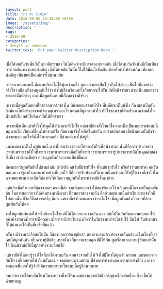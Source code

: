 ```yaml
---
layout: post
title: "เรา กับ lumio"
date: 2018-09-05 23:32:00 +0700
image: '/assets/img/'
description: ''
tags:
- 2018-09
categories:
- Jekyll is awesome
twitter_text: 'Put your twitter description here.'
---
```

เมื่อได้พบกันวันนั้นก็เป็นปกติธรรมดา ไม่ได้คิดว่าจะมีการต้องมาเจอกัน เมื่อได้พบกันวันนั้นก็เป็นเพียงการเจอกันเพราะเหตุบังเอิญ เมื่อได้พบกันวันนั้นก็ไม่ได้มีอะไรขัดเขิน คิดหรือทำให้ล่วงเกิน เพียงแต่บังเอิญ เพียงแต่เป็นแค่การได้มาพบกัน

อาจจะเพราะแบบนี้ คือแบบที่เราไม่ได้มุ่งหวังอะไร ทุกอย่างเลยเป็นไป เป็นไปง่ายๆ เป็นไปที่มาอย่างจริงใจ เหมือนที่ชอบพูดกันไว้ว่า ถ้าไม่เดือนร้อนอะไรก็อยากจะให้รับไว้เพื่อพิจารณา ด้วยเห็นสมควรว่าของเรานั้นดีจริงๆ และเมื่อพูดกันแบบนี้ก็แสดงว่าดีจริงๆ

เพราะเมื่อพูดกันแบบที่คำออกมาจากข้างใน ที่คำออกมาจากหัวใจ ที่เหลือจะเป็นยังไง ก็คงต้องเป็นกัน ถึงมันจะไม่ดีจริงอาจจะด้วยเหตุเพราะอะไร แต่คนที่พูดจากหัวใจ หัวใจของเขาก็ต้องรับเอาความตั้งใจนั้นกลับไป กลับไปคิด กลับไปพิจารณา

เพราะเมื่อเห็นแล้วหัวใจให้พูดไป ถึงผลจะยังไม่ใช่ แต่เขาก็ต้องตั้งใจแก้ไข และเมื่อเป็นเหตุการณ์แบบนี้หมุนวนไป เวียนเปลี่ยนให้การแก้ไข กับความจริงใจเกิดขึ้นล้อกัน อย่างสม่ำเสมอ เมื่อถึงตอนนั้นถึงว่าตัวจะเผลอ แต่ใจที่ตั้งไว้มานานแล้ว ก็ส่งผลดี มาให้อยู่ดี

และคงเพราะเป็นในรูปแบบนี้ การที่บอกว่าเราอยากให้ลองรับไว้เพื่อพิจารณา นั่นก็คือการประกาศว่า เราทำเพราะเราตั้งใจที่จะทำ เราทำเพราะเราเชื่อมั่นที่จะทำ เราทำเพราะเรารู้ว่าเราตระหนักในคุณค่าของสิ่งที่เรากำลังลงมือทำ ความผูกพันก็จะกลายเป็นมีขึ้นมา

ต้องบอกว่าผูกพันกันไปตามลำดับ ถ้าดีจริง คนรับก็ประทับใจ ตั้งแต่แรกรับไว้ หรือถ้าว่าบกพร่อง คนรับบอกมา เรารู้มาก็จะเอามาทำอย่างที่บอกไว้ ก็คือว่าปรับปรุงแก้ไข แบบนี้คนรับเขาก็รับรู้ได้ เขาก็เข้าใจในความพยายาม และนั่นก็ต้องทำให้เกิดความผูกพันในระหว่างกันขึ้นมาด้วย

แต่แล้วเมื่อถึงเวลาที่ต้องจากลา คราวนี้ล่ะ จากที่เคยบอกว่าให้ลองรับเอาไว้ แล้วตรงนี้ใครจะเป็นคนเริ่มต้น ในการบอกว่าเราได้เดินทางมาถึงเวลา ที่สมควรต้องจากกัน คือถ้าบอกแบบนี้แล้วเรียบง่ายเข้าใจก็ไปแบบนั้น ชีวิตก็คือสวรรค์ดีๆ นี่เอง แต่เราก็เข้าใจและเกรงว่าจะไม่ใช่ เมื่อผูกพันแล้วก็อยากที่ต้องผูกพันกันไปต่อ

ขอให้ผูกพันกันต่อไป หรือถึงจะไม่ใช่แต่ก็ไม่ได้อยากจะจากกัน มองกลับไปในวันที่บอกว่าแค่อยากให้ลองพิจารณาเผื่อว่าจะมีคุณค่า เผื่อว่าจะมีประโยชน์ เผื่อว่าในวันข้างหน้าจะได้รับใช้ นั่นไง! วันข้างหน้าก็ได้ผ่านมาให้เป็นที่เสร็จสิ้นแล้ว

ครั้นจะมีข้างหน้าอีกต่อไปนั้น ก็ต้องบอกว่าต้องยุติแล้ว ต้องสงบลงแล้ว ต้องจากกันแล้วนะในเรื่องที่เราเคยได้ผูกพันกัน เก็บความรู้สึกดีๆ เหล่านั้น เก็บความขอบคุณที่มีให้กัน ผูกเรื่องและความรู้สึกเหล่านั้นไว้ ถึงแม้ว่าต่อไปนี้ทุกอย่างจะเปลี่ยนไป

แต่เราก็ยังได้เคยรู้ว่า ดีใจที่เราได้มาพบกัน ตอนจะจากกันไป จึงไม่มีใครได้พูดว่า ลาก่อน และตอนจากกันไปเราก็เลยหายไป ก็แค่นั้นเอง - ขอขอบคุณ Lumio ที่ช่วยการทำงานของเรามาอย่างดียิ่ง และขอขอบคุณที่บอกให้รู้ว่ายังมีความพยายามในแบบนี้อยู่อีกมากมาย

จนกว่าเราจะได้พบกันใหม่ ในระหว่างนี้ขอให้พบแต่ความสุขสวัสดี เจริญรุ่งเรืองต่อเนื่อง ยิ่งๆ ขึ้นไปด้วยเทอญ

